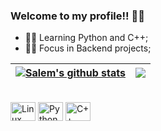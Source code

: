 ### Welcome to my profile!! 🐱‍💻

- 🐱‍🚀 Learning Python and C++;
- 🐱‍👤 Focus in Backend projects;

| <a href="https://github.com/salemby"><img align="center" src="https://github-readme-stats.vercel.app/api?username=SalemBy&show_icons=true&include_all_commits=true&theme=buefy&hide_border=true" alt="Salem's github stats" /></a> | <a href="https://github.com/SalemBy/github-readme-stats"><img align="center" src="https://github-readme-stats.vercel.app/api/top-langs/?username=SalemBy&layout=compact&theme=buefy&hide_border=true" /></a> |
| ------------- | ------------- |

<div style="display: inline_block"><br>
  <img align="center" alt="Linux" height="30" width="40" src="https://cdn.jsdelivr.net/gh/devicons/devicon/icons/linux/linux-original.svg">
  <img align="center" alt="Python" height="30" width="40" src="https://cdn.jsdelivr.net/gh/devicons/devicon/icons/python/python-original.svg">
  <img align="center" alt="C++" height="30" width="40" src="https://cdn.jsdelivr.net/gh/devicons/devicon/icons/cplusplus/cplusplus-original.svg">       
</div>  

